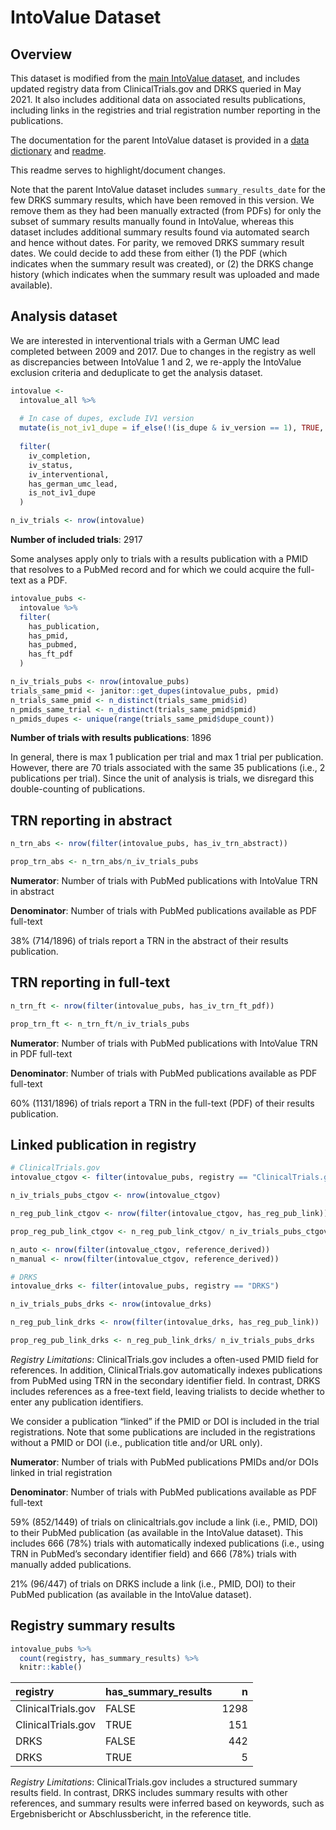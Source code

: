 
<!-- README.md is generated from README.Rmd. Please edit that file -->

# IntoValue Dataset

## Overview

This dataset is modified from the [main IntoValue
dataset](https://github.com/quest-bih/IntoValue2/blob/master/data/iv_main_dataset.csv),
and includes updated registry data from ClinicalTrials.gov and DRKS
queried in May 2021. It also includes additional data on associated
results publications, including links in the registries and trial
registration number reporting in the publications.

The documentation for the parent IntoValue dataset is provided in a
[data
dictionary](https://github.com/quest-bih/IntoValue2/blob/master/data/iv_data_dictionary.csv)
and
[readme](https://github.com/quest-bih/IntoValue2/blob/master/data/iv_data_readme.txt).

This readme serves to highlight/document changes.

Note that the parent IntoValue dataset includes `summary_results_date`
for the few DRKS summary results, which have been removed in this
version. We remove them as they had been manually extracted (from PDFs)
for only the subset of summary results manually found in IntoValue,
whereas this dataset includes additional summary results found via
automated search and hence without dates. For parity, we removed DRKS
summary result dates. We could decide to add these from either (1) the
PDF (which indicates when the summary result was created), or (2) the
DRKS change history (which indicates when the summary result was
uploaded and made available).

## Analysis dataset

We are interested in interventional trials with a German UMC lead
completed between 2009 and 2017. Due to changes in the registry as well
as discrepancies between IntoValue 1 and 2, we re-apply the IntoValue
exclusion criteria and deduplicate to get the analysis dataset.

``` r
intovalue <-
  intovalue_all %>% 
  
  # In case of dupes, exclude IV1 version
  mutate(is_not_iv1_dupe = if_else(!(is_dupe & iv_version == 1), TRUE, FALSE)) %>% 
  
  filter(
    iv_completion,
    iv_status,
    iv_interventional,
    has_german_umc_lead,
    is_not_iv1_dupe
  )

n_iv_trials <- nrow(intovalue)
```

**Number of included trials**: 2917

Some analyses apply only to trials with a results publication with a
PMID that resolves to a PubMed record and for which we could acquire the
full-text as a PDF.

``` r
intovalue_pubs <-
  intovalue %>% 
  filter(
    has_publication,
    has_pmid,
    has_pubmed,
    has_ft_pdf
  )

n_iv_trials_pubs <- nrow(intovalue_pubs)
trials_same_pmid <- janitor::get_dupes(intovalue_pubs, pmid)
n_trials_same_pmid <- n_distinct(trials_same_pmid$id)
n_pmids_same_trial <- n_distinct(trials_same_pmid$pmid)
n_pmids_dupes <- unique(range(trials_same_pmid$dupe_count))
```

**Number of trials with results publications**: 1896

In general, there is max 1 publication per trial and max 1 trial per
publication. However, there are 70 trials associated with the same 35
publications (i.e., 2 publications per trial). Since the unit of
analysis is trials, we disregard this double-counting of publications.

## TRN reporting in abstract

``` r
n_trn_abs <- nrow(filter(intovalue_pubs, has_iv_trn_abstract))

prop_trn_abs <- n_trn_abs/n_iv_trials_pubs
```

<!-- $$ \text{TRN in abstract (%)} = \frac{\text{Number of trials with PubMed publications with TRN in abstract}}{\text{Number of trials with PubMed publications available as PDF full-text}}$$ -->

**Numerator**: Number of trials with PubMed publications with IntoValue
TRN in abstract

**Denominator**: Number of trials with PubMed publications available as
PDF full-text

38% (714/1896) of trials report a TRN in the abstract of their results
publication.

## TRN reporting in full-text

``` r
n_trn_ft <- nrow(filter(intovalue_pubs, has_iv_trn_ft_pdf))

prop_trn_ft <- n_trn_ft/n_iv_trials_pubs
```

**Numerator**: Number of trials with PubMed publications with IntoValue
TRN in PDF full-text

**Denominator**: Number of trials with PubMed publications available as
PDF full-text

60% (1131/1896) of trials report a TRN in the full-text (PDF) of their
results publication.

## Linked publication in registry

``` r
# ClinicalTrials.gov
intovalue_ctgov <- filter(intovalue_pubs, registry == "ClinicalTrials.gov")

n_iv_trials_pubs_ctgov <- nrow(intovalue_ctgov)

n_reg_pub_link_ctgov <- nrow(filter(intovalue_ctgov, has_reg_pub_link))

prop_reg_pub_link_ctgov <- n_reg_pub_link_ctgov/ n_iv_trials_pubs_ctgov

n_auto <- nrow(filter(intovalue_ctgov, reference_derived))
n_manual <- nrow(filter(intovalue_ctgov, reference_derived))

# DRKS
intovalue_drks <- filter(intovalue_pubs, registry == "DRKS")

n_iv_trials_pubs_drks <- nrow(intovalue_drks)

n_reg_pub_link_drks <- nrow(filter(intovalue_drks, has_reg_pub_link))

prop_reg_pub_link_drks <- n_reg_pub_link_drks/ n_iv_trials_pubs_drks
```

*Registry Limitations*: ClinicalTrials.gov includes a often-used PMID
field for references. In addition, ClinicalTrials.gov automatically
indexes publications from PubMed using TRN in the secondary identifier
field. In contrast, DRKS includes references as a free-text field,
leaving trialists to decide whether to enter any publication
identifiers.

We consider a publication “linked” if the PMID or DOI is included in the
trial registrations. Note that some publications are included in the
registrations without a PMID or DOI (i.e., publication title and/or URL
only).

**Numerator**: Number of trials with PubMed publications PMIDs and/or
DOIs linked in trial registration

**Denominator**: Number of trials with PubMed publications available as
PDF full-text

59% (852/1449) of trials on clinicaltrials.gov include a link (i.e.,
PMID, DOI) to their PubMed publication (as available in the IntoValue
dataset). This includes 666 (78%) trials with automatically indexed
publications (i.e., using TRN in PubMed’s secondary identifier field)
and 666 (78%) trials with manually added publications.

21% (96/447) of trials on DRKS include a link (i.e., PMID, DOI) to their
PubMed publication (as available in the IntoValue dataset).

## Registry summary results

``` r
intovalue_pubs %>% 
  count(registry, has_summary_results) %>% 
  knitr::kable()
```

| registry           | has\_summary\_results |    n |
|:-------------------|:----------------------|-----:|
| ClinicalTrials.gov | FALSE                 | 1298 |
| ClinicalTrials.gov | TRUE                  |  151 |
| DRKS               | FALSE                 |  442 |
| DRKS               | TRUE                  |    5 |

*Registry Limitations*: ClinicalTrials.gov includes a structured summary
results field. In contrast, DRKS includes summary results with other
references, and summary results were inferred based on keywords, such as
Ergebnisbericht or Abschlussbericht, in the reference title.

